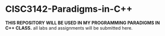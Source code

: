 # CISC3142-Paradigms-in-C++

**THIS REPOSITORY WILL BE USED IN MY PROGRAMMING PARADIGMS IN C++ CLASS.**
all labs and assignments will be submitted here.
